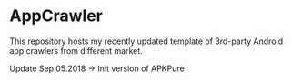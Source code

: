 # AppCrawler
This repository hosts my recently updated template of 3rd-party Android app crawlers from different market.

Update Sep.05.2018 -> Init version of APKPure
